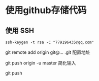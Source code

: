 # 使用github存储代码

## 使用 SSH

~~~git
ssh-keygen -t rsa -C "779196435@qq.com"
~~~

git remote add origin git@... .git 配置地址

git push origin -u master 简化输入

git push



